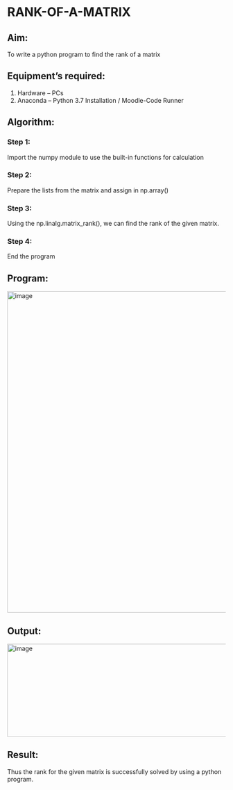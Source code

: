 # RANK-OF-A-MATRIX
## Aim:
To write a python program to find the rank of a matrix
## Equipment’s required:
1. 	Hardware – PCs
2. 	Anaconda – Python 3.7 Installation / Moodle-Code Runner
## Algorithm:
### Step 1: 
Import the numpy module to use the built-in functions for calculation
### Step 2: 
Prepare the lists from the matrix and assign in np.array()
### Step 3: 
Using the np.linalg.matrix_rank(), we can find the rank of the given matrix.
### Step 4: 
End the program
## Program:

<img width="1284" height="740" alt="image" src="https://github.com/user-attachments/assets/50a3d0fb-cf2b-4934-bf01-5d4f6cfecde4" />

## Output:

 <img width="1284" height="214" alt="image" src="https://github.com/user-attachments/assets/9e4bfa6e-4e89-41db-9aa0-5aa22af4dd8f" />

## Result:
Thus the rank for the given matrix is successfully solved by  using a python program.

